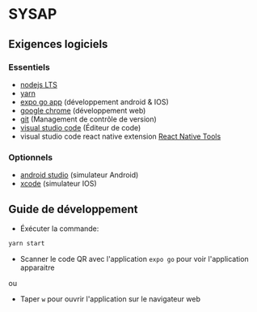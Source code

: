 # SYSAP

## Exigences logiciels

### Essentiels

- [nodejs LTS](https://nodejs.org/fr)
- [yarn](https://yarnpkg.com/getting-started/install)
- [expo go app](https://expo.dev/expo-go) (développement android & IOS)
- [google chrome](https://www.google.com/chrome/index.html) (développement web)
- [git](https://git-scm.com/) (Management de contrôle de version)
- [visual studio code](https://code.visualstudio.com/) (Éditeur de code)
- visual studio code react native extension [React Native Tools](https://marketplace.visualstudio.com/items?itemName=msjsdiag.vscode-react-native)

### Optionnels

- [android studio](https://developer.android.com/studio) (simulateur Android)
- [xcode](https://developer.apple.com/xcode/) (simulateur IOS)

## Guide de développement

- Éxécuter la commande:

``` bash
yarn start
```

- Scanner le code QR avec l'application `expo go` pour voir l'application apparaitre

ou

- Taper `w` pour ouvrir l'application sur le navigateur web
